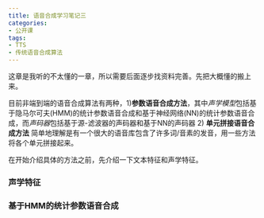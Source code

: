 ```yaml
---
title: 语音合成学习笔记三
categories:
- 公开课
tags:
- TTS
- 传统语音合成算法
---
```


这章是我听的不太懂的一章，所以需要后面逐步找资料完善。先把大概懂的搬上来。

目前非端到端的语音合成算法有两种，1)**参数语音合成方法**，其中*声学模型*包括基于隐马尔可夫(HMM)的统计参数语音合成和基于神经网络(NN)的统计参数语音合成，而*声码器*包括基于源-滤波器的声码器和基于NN的声码器  2) **单元拼接语音合成方法** 简单地理解是有一个很大的语音库包含了许多词/音素的发音，用一些方法将各个单元拼接起来。

在开始介绍具体的方法之前，先介绍一下文本特征和声学特征。
### 声学特征


### 基于HMM的统计参数语音合成


